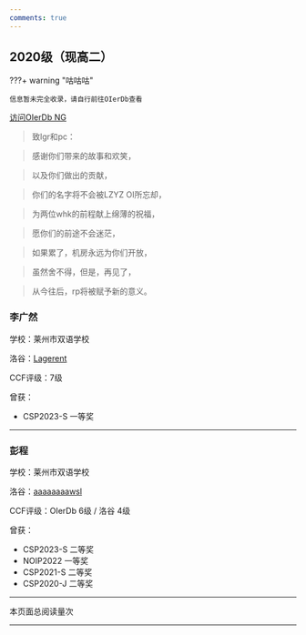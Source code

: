 ```yaml
---
comments: true
---
```


<script languange="JavaScript">
        var password=""
        password=prompt('本页面涉及个人隐私，请输入密码','');
        function custom_close()
        {
            window.opener=null;
            window.open('','_self');
            window.close();        
        }   
        if  (password !='azjs-djh')
            {alert("密码错误")
            
            custom_close();            
            alert("即将返回上一页")
            window.location.href='https://elationaha.github.io/LZYZ-OI-Wiki/member/emm';
            }
  </script>

## 2020级（现高二）

???+ warning "咕咕咕"

    信息暂未完全收录，请自行前往OIerDb查看

[访问OIerDb NG](https://oier.baoshuo.dev/school/382)
    
>致lgr和pc：

>感谢你们带来的故事和欢笑，

>以及你们做出的贡献，

>你们的名字将不会被LZYZ OI所忘却，

>为两位whk的前程献上绵薄的祝福，

>愿你们的前途不会迷茫，

>如果累了，机房永远为你们开放，

>虽然舍不得，但是，再见了，

>从今往后，rp将被赋予新的意义。

### 李广然

学校：莱州市双语学校

洛谷：[Lagerent](https://www.luogu.com.cn/user/477674)

CCF评级：7级

曾获：

* CSP2023-S 一等奖

--------

### 彭程

学校：莱州市双语学校

洛谷：[aaaaaaaawsl](https://www.luogu.com.cn/user/307940)

CCF评级：OIerDb 6级 / 洛谷 4级

曾获：

* CSP2023-S 二等奖
* NOIP2022 一等奖
* CSP2021-S 二等奖
* CSP2020-J 二等奖

------------

<span id="busuanzi_container_page_pv">本页面总阅读量<span id="busuanzi_value_page_pv"></span>次</span>

------------